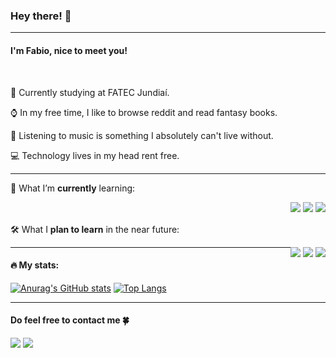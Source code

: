 ### Hey there! 👋

<hr>

<!--### About me-->

#### I'm Fabio, nice to meet you!

<br>

📖 Currently studying at FATEC Jundiaí.

⌚ In my free time, I like to browse reddit and read fantasy books.

🎵 Listening to music is something I absolutely can't live without.

💻 Technology lives in my head rent free.

<hr>

🧠 What I’m **currently** learning:

<div style="float: right">
  <img src="https://img.shields.io/badge/-html-E34F26?style=for-the-badge&logo=html5&logoColor=white">
  <img src="https://img.shields.io/badge/-css3-1572B6?style=for-the-badge&logo=css3&logoColor=white">
  <img src="https://img.shields.io/badge/-javascript-F7DF1E?style=for-the-badge&logo=javascript&logoColor=black">
</div>

<br><br>
🛠️ What I **plan to learn** in the near future:

<div style="float: right">
  <img src="https://img.shields.io/badge/-react-20232A?style=for-the-badge&logo=react&logoColor=#61DAFB">  
  <img src="https://img.shields.io/badge/-sass-CC6699?style=for-the-badge&logo=sass&logoColor=white">
  <img src="https://img.shields.io/badge/-typescript-3178C6?style=for-the-badge&logo=typescript&logoColor=white">
</div>

<hr>

#### 🔥 My stats:

[![Anurag's GitHub stats](https://github-readme-stats.vercel.app/api?username=darkseekergael&show_icons=true&theme=dark)](https://github.com/anuraghazra/github-readme-stats) [![Top Langs](https://github-readme-stats.vercel.app/api/top-langs/?username=darkseekergael)](https://github.com/anuraghazra/github-readme-stats)

<hr>

#### Do feel free to contact me 🍀
<a href="https://www.linkedin.com/in/fabio-nalini-26a531231/"><img src="https://img.shields.io/badge/-linkedin-0A66C2?style=for-the-badge&logo=linkedin&logoColor=white"></a>
<a href="mailto:fabio.nalini@outlook.com"><img src="https://img.shields.io/badge/-outlook-0078D4?style=for-the-badge&logo=microsoft-outlook&logoColor=white"></a>




